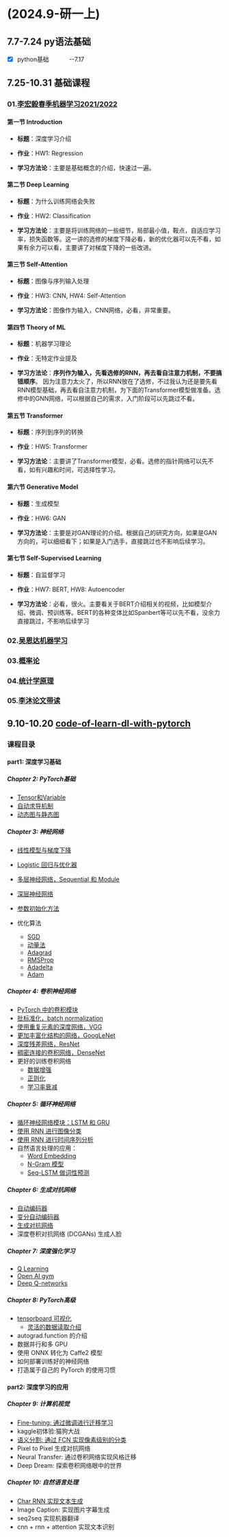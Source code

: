 # (2024.9-研一上)

## 7.7-7.24 py语法基础

- [x] python基础            --7.17
  
  

## 7.25-10.31 基础课程

### 01.[李宏毅春季机器学习2021/2022](https://www.bilibili.com/video/BV1Wv411h7kN/?vd_source=a357f949bf94bb688228846d79d76428)

#### 第一节 Introduction

* **标题**：深度学习介绍

* **作业**：HW1: Regression

* **学习方法论**：主要是基础概念的介绍，快速过一遍。


#### 第二节 Deep Learning

* **标题**：为什么训练网络会失败

* **作业**：HW2: Classification

* **学习方法论**：主要是将训练网络的一些细节，局部最小值，鞍点，自适应学习率，损失函数等。这一讲的选修的梯度下降必看，新的优化器可以先不看，如果有余力可以看，主要讲了对梯度下降的一些改进。



#### 第三节 Self-Attention

* **标题**：图像与序列输入处理

* **作业**：HW3: CNN, HW4: Self-Attention

* **学习方法论**：图像作为输入，CNN网络，必看，非常重要。



#### 第四节 Theory of ML

* **标题**：机器学习理论

* **作业**：无特定作业提及

* **学习方法论**：**序列作为输入，先看选修的RNN，再去看自注意力机制，不要搞错顺序**。
  因为注意力太火了，所以RNN放在了选修，不过我认为还是要先看RNN模型基础，再去看自注意力机制，为下面的Transformer模型做准备。选修中的GNN网络，可以根据自己的需求，入门阶段可以先跳过不看。



#### 第五节 Transformer

* **标题**：序列到序列的转换

* **作业**：HW5: Transformer

* **学习方法论**：主要讲了Transformer模型，必看。选修的指针网络可以先不看，如有兴趣和时间，可选择性学习。




#### 第六节 Generative Model

* **标题**：生成模型

* **作业**：HW6: GAN

* **学习方法论**：主要是对GAN理论的介绍。根据自己的研究方向，如果是GAN方向的，可以细细看下；如果是入门选手，直接跳过也不影响后续学习。

#### 第七节 Self-Supervised Learning

* **标题**：自监督学习

* **作业**：HW7: BERT, HW8: Autoencoder

* **学习方法论**：必看，很火。主要看关于BERT介绍相关的视频，比如模型介绍、微调、预训练等。BERT的各种变体比如Spanbert等可以先不看，没余力直接跳过，不影响后续学习



### 02.[吴恩达机器学习](https://www.bilibili.com/video/BV1Bq421A74G/)



### 03.[概率论](https://www.bilibili.com/video/BV1WH4y1q7o6/)



### 04.[统计学原理](https://github.com/jonathan-b612/deep-learning/blob/main/statistic_learning/2012-%E3%80%8A%E7%BB%9F%E8%AE%A1%E5%AD%A6%E4%B9%A0%E6%96%B9%E6%B3%95%E3%80%8B%E7%AC%AC%E4%B8%80%E7%89%88-%E6%9D%8E%E8%88%AA.pdf)



### 05.[李沐论文带读](https://www.bilibili.com/video/BV1H44y1t75x/)



## 9.10-10.20 [code-of-learn-dl-with-pytorch](https://github.com/L1aoXingyu/code-of-learn-deep-learning-with-pytorch/tree/master)

### 课程目录

#### part1: 深度学习基础

##### Chapter 2: PyTorch基础

- [Tensor和Variable](https://github.com/SherlockLiao/code-of-learn-deep-learning-with-pytorch/blob/master/chapter2_PyTorch-Basics/Tensor-and-Variable.ipynb)    
- [自动求导机制](https://github.com/SherlockLiao/code-of-learn-deep-learning-with-pytorch/blob/master/chapter2_PyTorch-Basics/autograd.ipynb)
- [动态图与静态图](https://github.com/SherlockLiao/code-of-learn-deep-learning-with-pytorch/blob/master/chapter2_PyTorch-Basics/dynamic-graph.ipynb)

##### Chapter 3: 神经网络

- [线性模型与梯度下降](https://github.com/SherlockLiao/code-of-learn-deep-learning-with-pytorch/blob/master/chapter3_NN/linear-regression-gradient-descend.ipynb)

- [Logistic 回归与优化器](https://github.com/SherlockLiao/code-of-learn-deep-learning-with-pytorch/blob/master/chapter3_NN/logistic-regression/logistic-regression.ipynb)

- [多层神经网络，Sequential 和 Module](https://github.com/SherlockLiao/code-of-learn-deep-learning-with-pytorch/blob/master/chapter3_NN/nn-sequential-module.ipynb)

- [深层神经网络](https://github.com/SherlockLiao/code-of-learn-deep-learning-with-pytorch/blob/master/chapter3_NN/deep-nn.ipynb)

- [参数初始化方法](https://github.com/SherlockLiao/code-of-learn-deep-learning-with-pytorch/blob/master/chapter3_NN/param_initialize.ipynb)

- 优化算法
  
  - [SGD](https://github.com/SherlockLiao/code-of-learn-deep-learning-with-pytorch/blob/master/chapter3_NN/optimizer/sgd.ipynb)
  - [动量法](https://github.com/SherlockLiao/code-of-learn-deep-learning-with-pytorch/blob/master/chapter3_NN/optimizer/momentum.ipynb)
  - [Adagrad](https://github.com/SherlockLiao/code-of-learn-deep-learning-with-pytorch/blob/master/chapter3_NN/optimizer/adagrad.ipynb)
  - [RMSProp](https://github.com/SherlockLiao/code-of-learn-deep-learning-with-pytorch/blob/master/chapter3_NN/optimizer/rmsprop.ipynb)
  - [Adadelta](https://github.com/SherlockLiao/code-of-learn-deep-learning-with-pytorch/blob/master/chapter3_NN/optimizer/adadelta.ipynb)
  - [Adam](https://github.com/SherlockLiao/code-of-learn-deep-learning-with-pytorch/blob/master/chapter3_NN/optimizer/adam.ipynb)

##### Chapter 4: 卷积神经网络

* [PyTorch 中的卷积模块](https://github.com/SherlockLiao/code-of-learn-deep-learning-with-pytorch/blob/master/chapter4_CNN/basic_conv.ipynb)
* [批标准化，batch normalization](https://github.com/SherlockLiao/code-of-learn-deep-learning-with-pytorch/blob/master/chapter4_CNN/batch-normalization.ipynb)
* [使用重复元素的深度网络，VGG](https://github.com/SherlockLiao/code-of-learn-deep-learning-with-pytorch/blob/master/chapter4_CNN/vgg.ipynb)
* [更加丰富化结构的网络，GoogLeNet](https://github.com/SherlockLiao/code-of-learn-deep-learning-with-pytorch/blob/master/chapter4_CNN/googlenet.ipynb)
* [深度残差网络，ResNet](https://github.com/SherlockLiao/code-of-learn-deep-learning-with-pytorch/blob/master/chapter4_CNN/resnet.ipynb)
* [稠密连接的卷积网络，DenseNet](https://github.com/SherlockLiao/code-of-learn-deep-learning-with-pytorch/blob/master/chapter4_CNN/densenet.ipynb)
* 更好的训练卷积网络
  * [数据增强](https://github.com/SherlockLiao/code-of-learn-deep-learning-with-pytorch/blob/master/chapter4_CNN/data-augumentation.ipynb)
  * [正则化](https://github.com/SherlockLiao/code-of-learn-deep-learning-with-pytorch/blob/master/chapter4_CNN/regularization.ipynb)
  * [学习率衰减](https://github.com/SherlockLiao/code-of-learn-deep-learning-with-pytorch/blob/master/chapter4_CNN/lr-decay.ipynb)

##### Chapter 5: 循环神经网络

* [循环神经网络模块：LSTM 和 GRU](https://github.com/SherlockLiao/code-of-learn-deep-learning-with-pytorch/blob/master/chapter5_RNN/pytorch-rnn.ipynb)
* [使用 RNN 进行图像分类](https://github.com/SherlockLiao/code-of-learn-deep-learning-with-pytorch/blob/master/chapter5_RNN/rnn-for-image.ipynb)
* [使用 RNN 进行时间序列分析](https://github.com/SherlockLiao/code-of-learn-deep-learning-with-pytorch/blob/master/chapter5_RNN/time-series/lstm-time-series.ipynb)
* 自然语言处理的应用：
  * [Word Embedding](https://github.com/SherlockLiao/code-of-learn-deep-learning-with-pytorch/blob/master/chapter5_RNN/nlp/word-embedding.ipynb)
  * [N-Gram 模型](https://github.com/SherlockLiao/code-of-learn-deep-learning-with-pytorch/blob/master/chapter5_RNN/nlp/n-gram.ipynb)
  * [Seq-LSTM 做词性预测](https://github.com/SherlockLiao/code-of-learn-deep-learning-with-pytorch/blob/master/chapter5_RNN/nlp/seq-lstm.ipynb)

##### Chapter 6: 生成对抗网络

* [自动编码器](https://github.com/SherlockLiao/code-of-learn-deep-learning-with-pytorch/blob/master/chapter6_GAN/autoencoder.ipynb)
* [变分自动编码器](https://github.com/SherlockLiao/code-of-learn-deep-learning-with-pytorch/blob/master/chapter6_GAN/vae.ipynb)
* [生成对抗网络](https://github.com/SherlockLiao/code-of-learn-deep-learning-with-pytorch/blob/master/chapter6_GAN/gan.ipynb)
* 深度卷积对抗网络 (DCGANs) 生成人脸

##### Chapter 7: 深度强化学习

* [Q Learning](https://github.com/SherlockLiao/code-of-learn-deep-learning-with-pytorch/blob/master/chapter7_RL/q-learning-intro.ipynb)
* [Open AI gym](https://github.com/SherlockLiao/code-of-learn-deep-learning-with-pytorch/blob/master/chapter7_RL/open_ai_gym.ipynb)
* [Deep Q-networks](https://github.com/SherlockLiao/code-of-learn-deep-learning-with-pytorch/blob/master/chapter7_RL/dqn.ipynb)

##### Chapter 8: PyTorch高级

* [tensorboard 可视化](https://github.com/SherlockLiao/code-of-learn-deep-learning-with-pytorch/blob/master/chapter8_PyTorch-Advances/tensorboard.ipynb)
  * [灵活的数据读取介绍](https://github.com/SherlockLiao/code-of-learn-deep-learning-with-pytorch/blob/master/chapter8_PyTorch-Advances/data-io.ipynb)
* autograd.function 的介绍
* 数据并行和多 GPU
* 使用 ONNX 转化为 Caffe2 模型
* 如何部署训练好的神经网络
* 打造属于自己的 PyTorch 的使用习惯

#### part2: 深度学习的应用

##### Chapter 9: 计算机视觉

- [Fine-tuning: 通过微调进行迁移学习](https://github.com/SherlockLiao/code-of-learn-deep-learning-with-pytorch/blob/master/chapter9_Computer-Vision/fine_tune/)
- kaggle初体验:猫狗大战
- [语义分割: 通过 FCN 实现像素级别的分类](https://github.com/SherlockLiao/code-of-learn-deep-learning-with-pytorch/tree/master/chapter9_Computer-Vision/segmentation)
- Pixel to Pixel 生成对抗网络
- Neural Transfer: 通过卷积网络实现风格迁移
- Deep Dream: 探索卷积网络眼中的世界

##### Chapter 10: 自然语言处理

- [Char RNN 实现文本生成](https://github.com/SherlockLiao/code-of-learn-deep-learning-with-pytorch/blob/master/chapter10_Natural-Language-Process/char_rnn/) 
- Image Caption: 实现图片字幕生成
- seq2seq 实现机器翻译
- cnn + rnn + attention 实现文本识别
